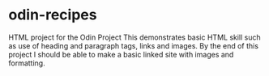 # odin-recipes
HTML project for the Odin Project
This demonstrates basic HTML skill such as use of heading and paragraph tags, links and images.
By the end of this project I should be able to make a basic linked site with images and formatting.